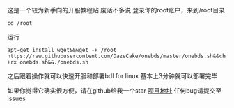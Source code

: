 这是一个较为新手向的开服教程贴
废话不多说
登录你的root账户，来到/root目录
```
cd /root
```
运行
```
apt-get install wget&&wget -P /root https://raw.githubusercontent.com/DazeCake/onebds/master/onebds.sh&&chmod +rx onebds.sh&&./onebds.sh
```
之后跟着操作就可以快速开服和部署bdl for linux
基本上3分钟就可以部署完毕

如果你觉得它确实很方便，请在github给我一个star
[项目地址](https://github.com/DazeCake/onebds)
任何bug请提交至issues